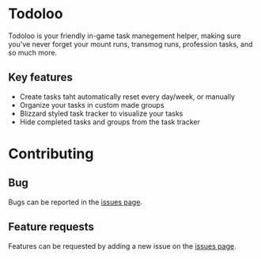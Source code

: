 # Todoloo
Todoloo is your friendly in-game task manegement helper, making sure you've never forget your mount runs, transmog runs, profession tasks, and so much more.

## Key features
* Create tasks taht automatically reset every day/week, or manually
* Organize your tasks in custom made groups
* Blizzard styled task tracker to visualize your tasks
* Hide completed tasks and groups from the task tracker

# Contributing
## Bug
Bugs can be reported in the [issues page](https://github.com/Todoloo-WoW/Todoloo/issues).

## Feature requests
Features can be requested by adding a new issue on the [issues page](https://github.com/Todoloo-WoW/Todoloo/issues).